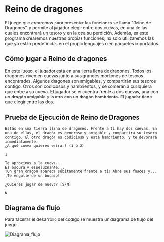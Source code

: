 # Reino de dragones

El juego que crearemos para presentar las funciones se llama "Reino de
Dragones", y permite al jugador elegir entre dos cuevas, en una de las
cuales encontrará un tesoro y en la otra su perdición. Además, en este
programa crearemos nuestras propias funciones, no solo utilizaremos las
que ya están predefinidas en el propio lenguajes o en paquetes importados.

## Cómo jugar a Reino de dragones

En este juego, el jugador está en una tierra llena de dragones. Todos
los dragones viven en cuevas junto a sus grandes montones de tesoros
encontrados. Algunos dragones son amigables, y compartirán sus tesoros
contigo. Otros son codiciosos y hambrientos, y se comerán a cualquiera
que entre a su cueva. El jugador se encuentra frente a dos cuevas, una
con un dragón amigable y la otra con un dragón hambriento. El jugador
tiene que elegir entre las dos.

## Prueba de Ejecución de Reino de Dragones

```
Estás en una tierra llena de dragones. Frente a ti hay dos cuevas. En
una de ellas, el dragón es generoso y amigable y compartirá su tesoro
contigo. El otro dragón es codicioso y está hambriento, y te devorará
inmediatamente.
¿A qué cueva quieres entrar? (1 ó 2)

1

Te aproximas a la cueva...
Es oscura y espeluznante...
¡Un gran dragon aparece súbitamente frente a ti! Abre sus fauces y...
¡Te engulle de un bocado!

¿Quieres jugar de nuevo? [S/N]

N
```

## Diagrama de flujo

Para facilitar el desarrollo del código se muestra un diagrama de flujo
del juego.

![Diagrama_flujo](Imágenes/Diagrama_flujo_reino_dragones.jpg)
